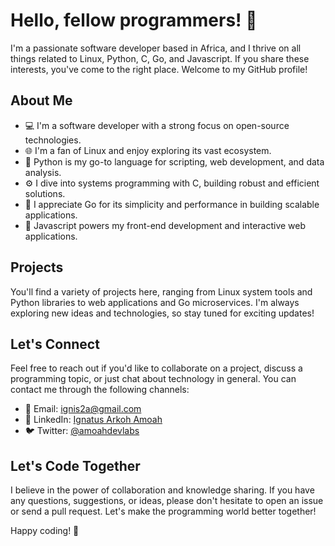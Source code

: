 # Hello, fellow programmers! 👋

I'm a passionate software developer based in Africa, and I thrive on all things related to Linux, Python, C, Go, and Javascript. If you share these interests, you've come to the right place. Welcome to my GitHub profile!

## About Me

- 💻 I'm a software developer with a strong focus on open-source technologies.
- 🌐 I'm a fan of Linux and enjoy exploring its vast ecosystem.
- 🐍 Python is my go-to language for scripting, web development, and data analysis.
- ⚙️ I dive into systems programming with C, building robust and efficient solutions.
- 🚀 I appreciate Go for its simplicity and performance in building scalable applications.
- 🌟 Javascript powers my front-end development and interactive web applications.

## Projects

You'll find a variety of projects here, ranging from Linux system tools and Python libraries to web applications and Go microservices. I'm always exploring new ideas and technologies, so stay tuned for exciting updates!

## Let's Connect

Feel free to reach out if you'd like to collaborate on a project, discuss a programming topic, or just chat about technology in general. You can contact me through the following channels:

- 📧 Email: [ignis2a@gmail.com](mailto:ignis2a@gmail.com)
- 💬 LinkedIn: [Ignatus Arkoh Amoah](https://www.linkedin.com/in/ignatus-arkoh-amoah-0313011a6/)
- 🐦 Twitter: [@amoahdevlabs](https://twitter.com/amoahdevlabs)

## Let's Code Together

I believe in the power of collaboration and knowledge sharing. If you have any questions, suggestions, or ideas, please don't hesitate to open an issue or send a pull request. Let's make the programming world better together!

Happy coding! 🚀
